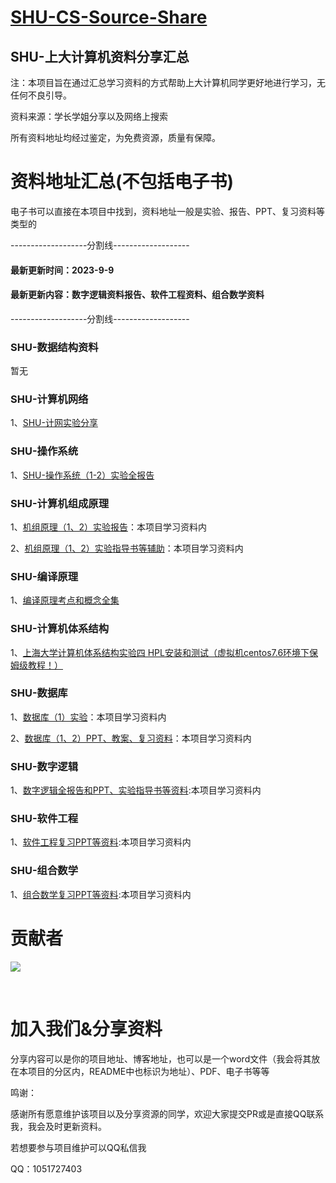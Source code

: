 # **[SHU-CS-Source-Share](https://github.com/1051727403/SHU-CS-Source-Share)**

## SHU-上大计算机资料分享汇总

注：本项目旨在通过汇总学习资料的方式帮助上大计算机同学更好地进行学习，无任何不良引导。

资料来源：学长学姐分享以及网络上搜索

所有资料地址均经过鉴定，为免费资源，质量有保障。

# 资料地址汇总(不包括电子书)

电子书可以直接在本项目中找到，资料地址一般是实验、报告、PPT、复习资料等类型的

-------------------分割线-------------------

#### 最新更新时间：2023-9-9

#### 最新更新内容：数字逻辑资料报告、软件工程资料、组合数学资料



-------------------分割线-------------------

### SHU-数据结构资料



暂无  

### SHU-计算机网络

1、[SHU-计网实验分享](https://github.com/1051727403/SHU-NetWork-report)

  

   



### SHU-操作系统

1、[SHU-操作系统（1-2）实验全报告](https://github.com/1051727403/SHU-OS-Report)

   





### SHU-计算机组成原理

1、[机组原理（1、2）实验报告](https://github.com/1051727403/SHU-CS-Source-Share/tree/main/%E5%AD%A6%E4%B9%A0%E8%B5%84%E6%96%99%EF%BC%88%E9%9D%9E%E7%94%B5%E5%AD%90%E4%B9%A6%EF%BC%89/%E8%AE%A1%E7%AE%97%E6%9C%BA%E7%BB%84%E6%88%90%E5%8E%9F%E7%90%86)：本项目学习资料内

2、[机组原理（1、2）实验指导书等辅助](https://github.com/1051727403/SHU-CS-Source-Share/tree/main/%E5%AD%A6%E4%B9%A0%E8%B5%84%E6%96%99%EF%BC%88%E9%9D%9E%E7%94%B5%E5%AD%90%E4%B9%A6%EF%BC%89/%E8%AE%A1%E7%AE%97%E6%9C%BA%E7%BB%84%E6%88%90%E5%8E%9F%E7%90%86)：本项目学习资料内

   

### SHU-编译原理

1、[编译原理考点和概念全集](https://icy-roadway-527.notion.site/96c5082078494e85994fd6c2e05c1893)

  

   

### SHU-计算机体系结构

1、[上海大学计算机体系结构实验四 HPL安装和测试（虚拟机centos7.6环境下保姆级教程！） ](https://blog.csdn.net/qq_51413628/article/details/130628390?spm=1001.2014.3001.5501) 

   



### SHU-数据库

1、[数据库（1）实验](https://github.com/1051727403/SHU-CS-Source-Share/tree/main/%E5%AD%A6%E4%B9%A0%E8%B5%84%E6%96%99%EF%BC%88%E9%9D%9E%E7%94%B5%E5%AD%90%E4%B9%A6%EF%BC%89/%E6%95%B0%E6%8D%AE%E5%BA%93/%E6%95%B0%E6%8D%AE%E5%BA%93%EF%BC%881%EF%BC%89%E5%AE%9E%E9%AA%8C)：本项目学习资料内

2、[数据库（1、2）PPT、教案、复习资料](https://github.com/1051727403/SHU-CS-Source-Share/tree/main/%E5%AD%A6%E4%B9%A0%E8%B5%84%E6%96%99%EF%BC%88%E9%9D%9E%E7%94%B5%E5%AD%90%E4%B9%A6%EF%BC%89/%E6%95%B0%E6%8D%AE%E5%BA%93)：本项目学习资料内

   

### SHU-数字逻辑

1、[数字逻辑全报告和PPT、实验指导书等资料](https://github.com/1051727403/SHU-CS-Source-Share/tree/main/%E5%AD%A6%E4%B9%A0%E8%B5%84%E6%96%99%EF%BC%88%E9%9D%9E%E7%94%B5%E5%AD%90%E4%B9%A6%EF%BC%89/%E6%95%B0%E5%AD%97%E9%80%BB%E8%BE%91):本项目学习资料内



### SHU-软件工程

1、[软件工程复习PPT等资料](https://github.com/1051727403/SHU-CS-Source-Share/tree/main/%E5%AD%A6%E4%B9%A0%E8%B5%84%E6%96%99%EF%BC%88%E9%9D%9E%E7%94%B5%E5%AD%90%E4%B9%A6%EF%BC%89/%E8%BD%AF%E4%BB%B6%E5%B7%A5%E7%A8%8B):本项目学习资料内

### SHU-组合数学

1、[组合数学复习PPT等资料](https://github.com/1051727403/SHU-CS-Source-Share/tree/main/%E5%AD%A6%E4%B9%A0%E8%B5%84%E6%96%99%EF%BC%88%E9%9D%9E%E7%94%B5%E5%AD%90%E4%B9%A6%EF%BC%89/%E7%BB%84%E5%90%88%E6%95%B0%E5%AD%A6):本项目学习资料内



# 贡献者

<a href="https://github.com/1051727403/SHU-CS-Source-Share/graphs/contributors">
  <img src="https://contrib.rocks/image?repo=eryajf/learn-github" />
</a>



​    

# 加入我们&分享资料

​	分享内容可以是你的项目地址、博客地址，也可以是一个word文件（我会将其放在本项目的分区内，README中也标识为地址）、PDF、电子书等等



鸣谢：

感谢所有愿意维护该项目以及分享资源的同学，欢迎大家提交PR或是直接QQ联系我，我会及时更新资料。

若想要参与项目维护可以QQ私信我

QQ：1051727403